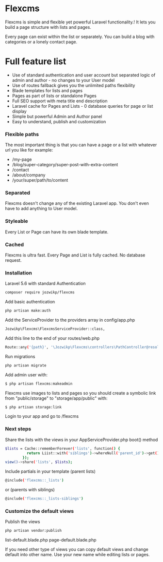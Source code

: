 # Flexcms

Flexcms is simple and flexible yet powerful Laravel functionality.! It lets you build a page structure with lists and pages.

Every page can exist within the list or separately. You can build a blog with categories or a lonely contact page.

# Full feature list

- Use of standard authentication and user account but separated logic of admin and author - no changes to your User model
- Use of routes fallback gives you the unlimited paths flexibility
- Blade templates for lists and pages
- Pages as part of lists or standalone Pages
- Full SEO support with meta title end description
- Laravel cache for Pages and Lists - 0 database queries for page or list display
- Simple but powerful Admin and Author panel
- Easy to understand, publish and customization

### Flexible paths

The most important thing is that you can have a page or a list with whatever url you like for example:
- /my-page
- /blog/super-category/super-post-with-extra-content
- /contact
- /about/company
- /your/super/path/to/content

### Separated

Flexcms doesn't change any of the existing Laravel app. You don't even have to add anything to User model.

### Styleable

Every List or Page can have its own blade template.

### Cached

Flexcms is ultra fast. Every Page and List is fully cached. No database request.


### Installation

Laravel 5.6 with standard Authentication

```sh
composer require jozwikp/flexcms
```

Add basic authentication

```sh
php artisan make:auth
```

Add the ServiceProvider to the providers array in config/app.php

```sh
Jozwikp\Flexcms\FlexcmsServiceProvider::class,
```

Add this line to the end of your routes/web.php

```sh
Route::any('{path}', '\Jozwikp\Flexcms\controllers\PathController@resolve')->where('path', '(.*)');
```

Run migrations

```sh
php artisan migrate
```

Add admin user with:

```sh
$ php artisan flexcms:makeadmin
```

Flexcms use images to lists and pages so you should create a symbolic link from "public/storage" to "storage/app/public" with:

```sh
$ php artisan storage:link
```

Login to your app and go to /flexcms

### Next steps

Share the lists with the views in your AppServiceProvider.php boot() method

```sh
$lists = Cache::rememberForever('lists', function() {
          return Liist::with('siblings')->whereNull('parent_id')->get();
        });
view()->share('lists', $lists);
```

Include partials in your template (parent lists)
```sh
@include('flexcms::_lists')
```
or (parents with siblings)
```sh
@include('flexcms::_lists-siblings')
```
        
### Customize the default views

Publish the views 

```sh
php artisan vendor:publish
```

list-default.blade.php
page-default.blade.php


If you need other type of views you can copy default views and change default into other name. Use your new name while editing lists or pages.

